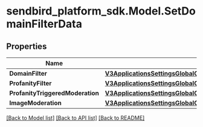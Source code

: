 
# sendbird_platform_sdk.Model.SetDomainFilterData

## Properties

Name | Type | Description | Notes
------------ | ------------- | ------------- | -------------
**DomainFilter** | [**V3ApplicationsSettingsGlobalCustomTypeDomainFilter**](V3ApplicationsSettingsGlobalCustomTypeDomainFilter.md) |  | [optional] 
**ProfanityFilter** | [**V3ApplicationsSettingsGlobalCustomTypeProfanityFilter**](V3ApplicationsSettingsGlobalCustomTypeProfanityFilter.md) |  | [optional] 
**ProfanityTriggeredModeration** | [**V3ApplicationsSettingsGlobalCustomTypeProfanityTriggeredModeration**](V3ApplicationsSettingsGlobalCustomTypeProfanityTriggeredModeration.md) |  | [optional] 
**ImageModeration** | [**V3ApplicationsSettingsGlobalCustomTypeImageModeration**](V3ApplicationsSettingsGlobalCustomTypeImageModeration.md) |  | [optional] 

[[Back to Model list]](../README.md#documentation-for-models)
[[Back to API list]](../README.md#documentation-for-api-endpoints)
[[Back to README]](../README.md)

